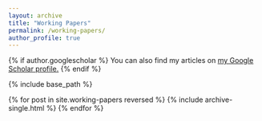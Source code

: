 ```yaml
---
layout: archive
title: "Working Papers"
permalink: /working-papers/
author_profile: true
---
```


{% if author.googlescholar %}
  You can also find my articles on <u><a href="{{author.googlescholar}}">my Google Scholar profile</a>.</u>
{% endif %}

{% include base_path %}

{% for post in site.working-papers reversed %}
  {% include archive-single.html %}
{% endfor %}
